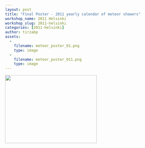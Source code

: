```yaml
---
layout: post
title: "Final Poster - 2011 yearly calendar of meteor showers"
workshop_name: 2011 Helsinki
workshop_slug: 2011-helsinki
categories: [2011-helsinki]
author: tirzabp 
assets:
  -
    filename: meteor_poster_01.png
    type: image
  -
    filename: meteor_poster_011.png
    type: image
---
```

<a rel="attachment wp-att-403" href="http://workshops.nodebox.net/2011-2/final-poster-2011-yearly-calendar-of-meteor-showers/meteor_poster_01-2/"><img class="alignnone size-medium wp-image-403" src="http://workshops.nodebox.net/2011-2/wp-content/uploads/2011/05/meteor_poster_011-300x224.png" alt="" width="300" height="224" /></a>
